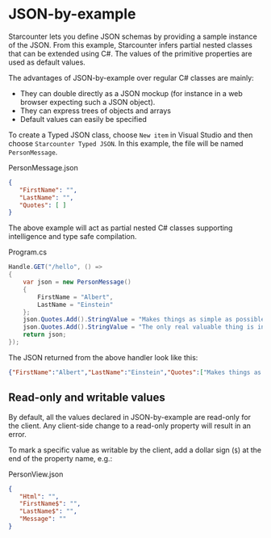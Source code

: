 # JSON-by-example

Starcounter lets you define JSON schemas by providing a sample instance of the JSON. From this example, Starcounter infers partial nested classes that can be extended using C#. The values of the primitive properties are used as default values.  

The advantages of JSON-by-example over regular C# classes are mainly:

* They can double directly as a JSON mockup (for instance in a web browser expecting such a JSON object).
* They can express trees of objects and arrays
* Default values can easily be specified

To create a Typed JSON class, choose `New item` in Visual Studio and then choose `Starcounter Typed JSON`. In this example, the file will be named `PersonMessage`.

<div class="code-name">PersonMessage.json</div>

```json
{
   "FirstName": "",
   "LastName": "",
   "Quotes": [ ]
}
```

The above example will act as partial nested C# classes supporting intelligence and type safe compilation.

<div class="code-name">Program.cs</div>

```cs
Handle.GET("/hello", () =>
{
    var json = new PersonMessage()
    {
        FirstName = "Albert",
        LastName = "Einstein"
    };
    json.Quotes.Add().StringValue = "Makes things as simple as possible but not simpler.";
    json.Quotes.Add().StringValue = "The only real valuable thing is intuition.";
    return json;
});         
```

The JSON returned from the above handler look like this:

```json
{"FirstName":"Albert","LastName":"Einstein","Quotes":["Makes things as simple as possible but not simpler.","The only real valuable thing is intuition."]}
```

## Read-only and writable values

By default, all the values declared in JSON-by-example are read-only for the client. Any client-side change to a read-only property will result in an error.

To mark a specific value as writable by the client, add a dollar sign (`$`) at the end of the property name, e.g.:

<div class="code-name">PersonView.json</div>

```json
{
   "Html": "",
   "FirstName$": "",
   "LastName$": "",
   "Message": ""
}
```

